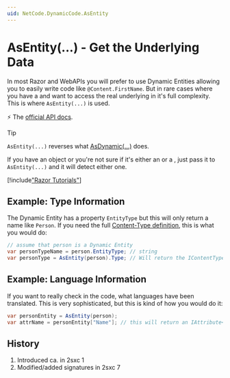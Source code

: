 ```yaml
---
uid: NetCode.DynamicCode.AsEntity
---
```

# AsEntity(...) - Get the Underlying Data

In most Razor and WebAPIs you will prefer to use Dynamic Entities allowing you to easily write code like `@Content.FirstName`. 
But in rare cases where you have a [](xref:ToSic.Sxc.Data.IDynamicEntity) and want to access the real underlying [](xref:ToSic.Eav.Data.IEntity) in it's full complexity. 
This is where `AsEntity(...)` is used. 

⚡ The [official API docs](xref:ToSic.Sxc.Code.IDynamicCode.AsEntity*).

> [!TIP]
> `AsEntity(...)` reverses what [AsDynamic(...)](xref:NetCode.DynamicCode.AsDynamic) does. 

If you have an object or you're not sure if it's either an [](xref:ToSic.Eav.Data.IEntity)  or a [](xref:ToSic.Sxc.Data.IDynamicEntity), just pass it to `AsEntity(...)` and it will detect either one. 


[!include["Razor Tutorials"](../../shared/tutorials/razor.md)]



## Example: Type Information

The Dynamic Entity has a property `EntityType` but this will only return a name like `Person`. If you need the full [Content-Type definition](xref:ToSic.Eav.Data.IContentType), this is what you would do:

```cs
// assume that person is a Dynamic Entity
var personTypeName = person.EntityType; // string
var personType = AsEntity(person).Type; // Will return the IContentType

```

## Example: Language Information

If you want to really check in the code, what languages have been translated. This is very sophisticated, but this is kind of how you would do it: 

```cs
var personEntity = AsEntity(person);
var attrName = personEntity["Name"]; // this will return an IAttribute<string> object
```



## History

1. Introduced ca. in 2sxc 1
1. Modified/added signatures in 2sxc 7
